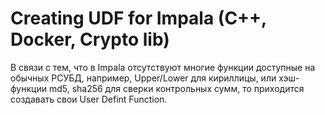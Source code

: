 # Creating UDF for Impala (C++, Docker, Crypto lib)

В связи с тем, что в Impala отсутствуют многие функции доступные на обычных РСУБД, например, Upper/Lower для кириллицы, или хэш-функции md5, sha256 для сверки контрольных сумм, то приходится создавать свои User Defint Function.
